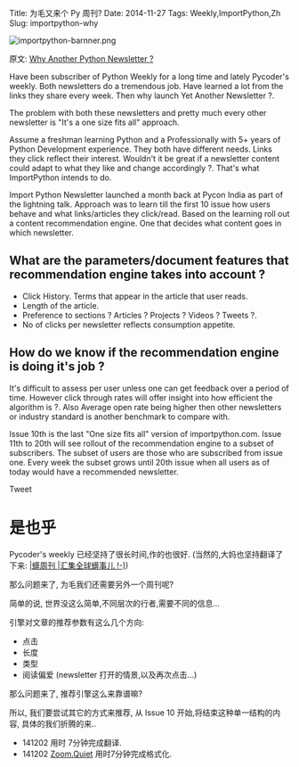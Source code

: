 Title: 为毛又来个 Py 周刊?
Date: 2014-11-27 
Tags: Weekly,ImportPython,Zh 
Slug: importpython-why

![importpython-barnner.png](http://zoomq.qiniudn.com/ZQCollection/snap/importpython-barnner.png?imageView2/2/h/80)


原文: [Why Another Python Newsletter ?](http://importpython.com/blog/post/why-another-python-newsletter)

Have been subscriber of Python Weekly for a long time and lately Pycoder's weekly. Both newsletters do a tremendous job. Have learned a lot from the links they share every week. Then why launch Yet Another Newsletter ?.

The problem with both these newsletters and pretty much every other newsletter is "It's a one size fits all" approach.

Assume a freshman learning Python and a Professionally with 5+ years of Python Development experience. They both have different needs. Links they click reflect their interest. Wouldn't it be great if a newsletter content could adapt to what they like and change accordingly ?. That's what ImportPython intends to do.

Import Python Newsletter launched a month back at Pycon India as part of the lightning talk. Approach was to learn till the first 10 issue how users behave and what links/articles they click/read. Based on the learning roll out a content recommendation engine. One that decides what content goes in which newsletter.

## What are the parameters/document features that recommendation engine takes into account ?

- Click History. Terms that appear in the article that user reads.
- Length of the article.
- Preference to sections ? Articles ? Projects ? Videos ? Tweets ?.
- No of clicks per newsletter reflects consumption appetite.

## How do we know if the recommendation engine is doing it's job ?

It's difficult to assess per user unless one can get feedback over a period of time. However click through rates will offer insight into how efficient the algorithm is ?. Also Average open rate being higher then other newsletters or industry standard is another benchmark to compare with.

Issue 10th is the last "One size fits all" version of importpython.com. Issue 11th to 20th will see rollout of the recommendation engine to a subset of subscribers. The subset of users are those who are subscribed from issue one. Every week the subset grows until 20th issue when all users as of today would have a recommended newsletter.

Tweet

# 是也乎
Pycoder's weekly 已经坚持了很长时间,作的也很好.
(当然的,大妈也坚持翻译了下来: [|蠎周刊 |汇集全球蠎事儿 !-)](http://weekly.pychina.org/))

那么问题来了, 为毛我们还需要另外一个周刊呢?

简单的说, 世界没这么简单,不同层次的行者,需要不同的信息...

引擎对文章的推荐参数有这么几个方向:

- 点击
- 长度
- 类型
- 阅读偏爱 (newsletter 打开的情景,以及再次点击...)

那么问题来了, 推荐引擎这么来靠谱嘛?

所以, 我们要尝试其它的方式来推荐,
从 Issue 10 开始,将结束这种单一结构的内容, 
具体的我们折腾的来..


- 141202 用时 7分钟完成翻译.
- 141202 [Zoom.Quiet](http://zoomquiet.io) 用时7分钟完成格式化.





